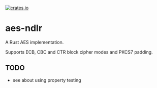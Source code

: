 [![crates.io](https://img.shields.io/badge/aes--ndlr-0.0.3-orange.svg)](https://crates.io/crates/aes-ndlr)

# aes-ndlr

A Rust AES implementation.

Supports ECB, CBC and CTR block cipher modes and PKCS7 padding.

## TODO

- see about using property testing